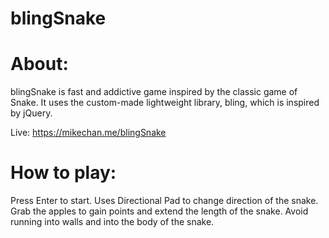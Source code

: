 # blingSnake

# About:

blingSnake is fast and addictive game inspired by the classic game of Snake.
It uses the custom-made lightweight library, bling, which is inspired by jQuery.

Live: https://mikechan.me/blingSnake

# How to play:

Press Enter to start.
Uses Directional Pad to change direction of the snake.
Grab the apples to gain points and extend the length of the snake.
Avoid running into walls and into the body of the snake.
